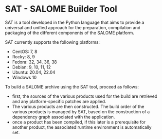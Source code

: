 # SAT -  SALOME Builder Tool

SAT is a tool developed in the Python language that aims to provide a universal and unified approach for the preparation, compilation and packaging of the different components of the SALOME platform.


SAT currently supports the following platforms:

- CentOS: 7, 8
- Rocky: 8, 9
- Fedora: 32, 34, 36, 38
- Debian: 9, 10, 11, 12
- Ubuntu: 20.04, 22.04
- Windows 10

To build a SALOME archive using the SAT tool, proceed as follows:

- first, the sources of the various products used for the build are retrieved and any platform-specific patches are applied.
- The various products are then constructed. The build order of the various products is managed by SAT, based on the construction of a dependency graph associated with the application.
- once a product has been compiled, if this later is a prerequisite for another product, the associated runtime environment is automatically set.
 
